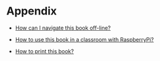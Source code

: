 # Appendix

* [How can I navigate this book off-line?](http://thebookofshaders.com/appendix/index.html#00.md)

* [How to use this book in a classroom with RaspberryPi?](http://thebookofshaders.com/appendix/index.html#01.md)

* [How to print this book?](http://thebookofshaders.com/appendix/index.html#02.md)
